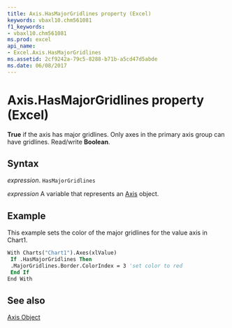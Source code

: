 ```yaml
---
title: Axis.HasMajorGridlines property (Excel)
keywords: vbaxl10.chm561081
f1_keywords:
- vbaxl10.chm561081
ms.prod: excel
api_name:
- Excel.Axis.HasMajorGridlines
ms.assetid: 2cf9242a-79c5-8288-b71b-a5cd47d5abde
ms.date: 06/08/2017
---
```



# Axis.HasMajorGridlines property (Excel)

 **True** if the axis has major gridlines. Only axes in the primary axis group can have gridlines. Read/write **Boolean**.


## Syntax

_expression_. `HasMajorGridlines`

_expression_ A variable that represents an [Axis](Excel.Axis-graph-object.md) object.


## Example

This example sets the color of the major gridlines for the value axis in Chart1.


```vb
With Charts("Chart1").Axes(xlValue) 
 If .HasMajorGridlines Then 
 .MajorGridlines.Border.ColorIndex = 3 'set color to red 
 End If 
End With
```


## See also


[Axis Object](Excel.Axis(object).md)


